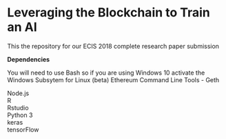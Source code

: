 Leveraging the Blockchain to Train an AI
========================================

This the repository for our ECIS 2018 complete research paper submission



**Dependencies**

You will need to use Bash so if you are using Windows 10 activate the Windows Subsytem for Linux (beta)
Ethereum Command Line Tools - Geth

Node.js        
R   
Rstudio   
Python 3   
keras   
tensorFlow   

